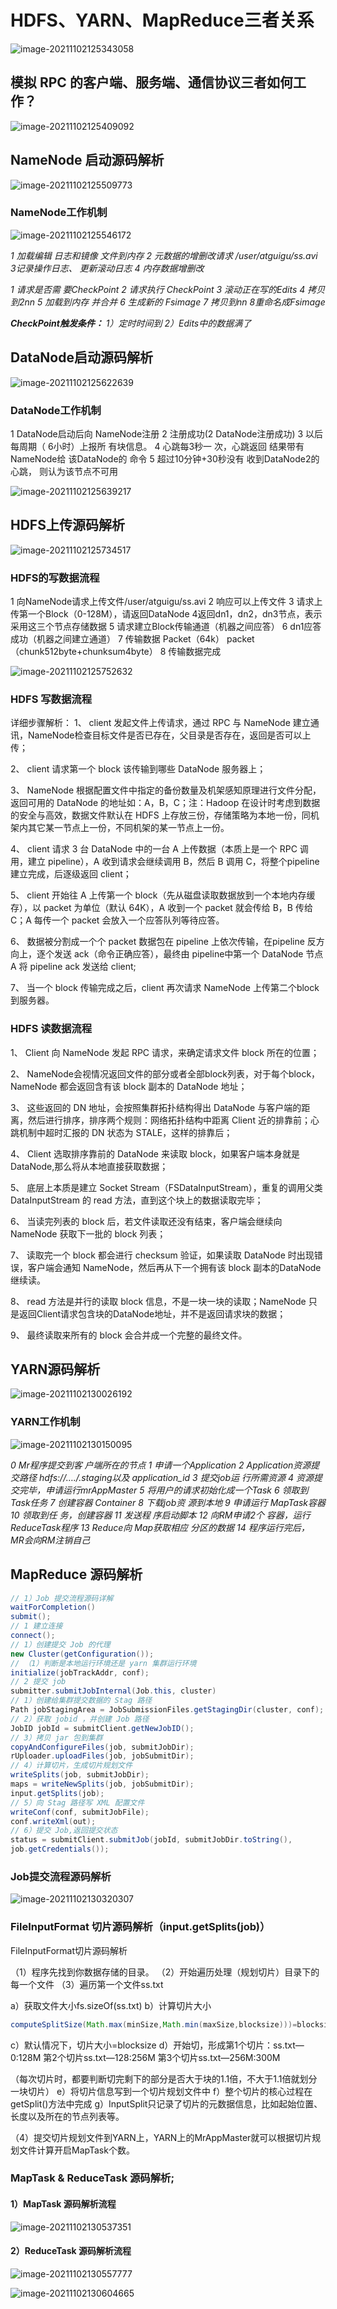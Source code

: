 # **HDFS、YARN、MapReduce三者关系**

![image-20211102125343058](Images/image-20211102125343058.png)





## **模拟 RPC 的客户端、服务端、通信协议三者如何工作？**

![image-20211102125409092](Images/image-20211102125409092.png)



## **NameNode 启动源码解析**

![image-20211102125509773](Images/image-20211102125509773.png)



### **NameNode工作机制**

![image-20211102125546172](Images/image-20211102125546172.png)

*1 加载编辑 日志和镜像 文件到内存*
*2 元数据的增删改请求 /user/atguigu/ss.avi*
*3记录操作日志、 更新滚动日志*
*4 内存数据增删改*

*1 请求是否需 要CheckPoint*
*2 请求执行 CheckPoint*
*3 滚动正在写的Edits*
*4 拷贝到2nn*
*5 加载到内存 并合并*
*6 生成新的 Fsimage*
*7 拷贝到nn*
*8重命名成Fsimage*



***CheckPoint触发条件：***
*1）定时时间到*
*2）Edits中的数据满了*



## **DataNode启动源码解析**

![image-20211102125622639](Images/image-20211102125622639.png)



### **DataNode工作机制**

1 DataNode启动后向 NameNode注册
2 注册成功(2 DataNode注册成功)
3 以后每周期（ 6小时）上报所 有块信息。
4 心跳每3秒一 次，心跳返回 结果带有 NameNode给 该DataNode的 命令
5 超过10分钟+30秒没有 收到DataNode2的心跳， 则认为该节点不可用

![image-20211102125639217](Images/image-20211102125639217.png)



## **HDFS上传源码解析**

![image-20211102125734517](Images/image-20211102125734517.png)

### **HDFS的写数据流程**

1 向NameNode请求上传文件/user/atguigu/ss.avi
2 响应可以上传文件
3 请求上传第一个Block（0-128M），请返回DataNode
4返回dn1，dn2，dn3节点，表示采用这三个节点存储数据
5 请求建立Block传输通道（机器之间应答）
6 dn1应答成功（机器之间建立通道）
7 传输数据 Packet（64k） packet（chunk512byte+chunksum4byte）
8 传输数据完成

![image-20211102125752632](Images/image-20211102125752632.png)



### **HDFS 写数据流程**
详细步骤解析： 
1、 client 发起文件上传请求，通过 RPC 与 NameNode 建立通讯，NameNode检查目标文件是否已存在，父目录是否存在，返回是否可以上传；



2、 client 请求第一个 block 该传输到哪些 DataNode 服务器上；



3、 NameNode 根据配置文件中指定的备份数量及机架感知原理进行文件分配，返回可用的 DataNode 的地址如：A，B，C；注：Hadoop 在设计时考虑到数据的安全与高效，数据文件默认在 HDFS 上存放三份，存储策略为本地一份，同机架内其它某一节点上一份，不同机架的某一节点上一份。



4、 client 请求 3 台 DataNode 中的一台 A 上传数据（本质上是一个 RPC 调用，建立 pipeline），A 收到请求会继续调用 B，然后 B 调用 C，将整个pipeline 建立完成，后逐级返回 client；



5、 client 开始往 A 上传第一个 block（先从磁盘读取数据放到一个本地内存缓存），以 packet 为单位（默认 64K），A 收到一个 packet 就会传给 B，B 传给 C；A 每传一个 packet 会放入一个应答队列等待应答。



6、 数据被分割成一个个 packet 数据包在 pipeline 上依次传输，在pipeline 反方向上，逐个发送 ack（命令正确应答），最终由 pipeline中第一个 DataNode 节点 A 将 pipeline ack 发送给 client;



7、 当一个 block 传输完成之后，client 再次请求 NameNode 上传第二个block 到服务器。



### **HDFS 读数据流程**
1、 Client 向 NameNode 发起 RPC 请求，来确定请求文件 block 所在的位置；



2、 NameNode会视情况返回文件的部分或者全部block列表，对于每个block，NameNode 都会返回含有该 block 副本的 DataNode 地址；



3、 这些返回的 DN 地址，会按照集群拓扑结构得出 DataNode 与客户端的距离，然后进行排序，排序两个规则：网络拓扑结构中距离 Client 近的排靠前；心跳机制中超时汇报的 DN 状态为 STALE，这样的排靠后；



4、 Client 选取排序靠前的 DataNode 来读取 block，如果客户端本身就是DataNode,那么将从本地直接获取数据；



5、 底层上本质是建立 Socket Stream（FSDataInputStream），重复的调用父类 DataInputStream 的 read 方法，直到这个块上的数据读取完毕；



6、 当读完列表的 block 后，若文件读取还没有结束，客户端会继续向NameNode 获取下一批的 block 列表；



7、 读取完一个 block 都会进行 checksum 验证，如果读取 DataNode 时出现错误，客户端会通知 NameNode，然后再从下一个拥有该 block 副本的DataNode 继续读。



8、 read 方法是并行的读取 block 信息，不是一块一块的读取；NameNode 只是返回Client请求包含块的DataNode地址，并不是返回请求块的数据；



9、 最终读取来所有的 block 会合并成一个完整的最终文件。



## **YARN源码解析**

![image-20211102130026192](Images/image-20211102130026192.png)

### **YARN工作机制**

![image-20211102130150095](Images/image-20211102130150095.png)

*0 Mr程序提交到客 户端所在的节点*
*1 申请一个Application*
*2 Application资源提交路径 hdfs://…./.staging以及 application_id* 
*3 提交job运 行所需资源*
*4 资源提交完毕，申请运行mrAppMaster*
*5 将用户的请求初始化成一个Task*
*6 领取到 Task任务*
*7 创建容器 Container*
*8 下载job资 源到本地*
*9 申请运行 MapTask容器*
*10 领取到任 务，创建容器*
*11 发送程 序启动脚本*
*12 向RM申请2个 容器，运行 ReduceTask程序*
*13 Reduce向 Map获取相应 分区的数据*
*14 程序运行完后， MR会向RM注销自己*



## **MapReduce 源码解析**

```java
// 1）Job 提交流程源码详解
waitForCompletion()
submit();
// 1 建立连接
connect();
// 1）创建提交 Job 的代理
new Cluster(getConfiguration());
// （1）判断是本地运行环境还是 yarn 集群运行环境
initialize(jobTrackAddr, conf);
// 2 提交 job
submitter.submitJobInternal(Job.this, cluster)
// 1）创建给集群提交数据的 Stag 路径
Path jobStagingArea = JobSubmissionFiles.getStagingDir(cluster, conf);
// 2）获取 jobid ，并创建 Job 路径
JobID jobId = submitClient.getNewJobID();
// 3）拷贝 jar 包到集群
copyAndConfigureFiles(job, submitJobDir);
rUploader.uploadFiles(job, jobSubmitDir);
// 4）计算切片，生成切片规划文件
writeSplits(job, submitJobDir);
maps = writeNewSplits(job, jobSubmitDir);
input.getSplits(job);
// 5）向 Stag 路径写 XML 配置文件
writeConf(conf, submitJobFile);
conf.writeXml(out);
// 6）提交 Job,返回提交状态
status = submitClient.submitJob(jobId, submitJobDir.toString(),
job.getCredentials());
```



### **Job提交流程源码解析**

![image-20211102130320307](Images/image-20211102130320307.png)

### FileInputFormat 切片源码解析（input.getSplits(job)）


FileInputFormat切片源码解析

（1）程序先找到你数据存储的目录。
（2）开始遍历处理（规划切片）目录下的每一个文件
（3）遍历第一个文件ss.txt



a）获取文件大小fs.sizeOf(ss.txt)
b）计算切片大小	

```java
computeSplitSize(Math.max(minSize,Math.min(maxSize,blocksize)))=blocksize=128M
```

c）默认情况下，切片大小=blocksize
d）开始切，形成第1个切片：ss.txt—0:128M 第2个切片ss.txt—128:256M 第3个切片ss.txt—256M:300M

（每次切片时，都要判断切完剩下的部分是否大于块的1.1倍，不大于1.1倍就划分一块切片）
e）将切片信息写到一个切片规划文件中 
f）整个切片的核心过程在getSplit()方法中完成 
g）InputSplit只记录了切片的元数据信息，比如起始位置、长度以及所在的节点列表等。



（4）提交切片规划文件到YARN上，YARN上的MrAppMaster就可以根据切片规划文件计算开启MapTask个数。



### **MapTask & ReduceTask 源码解析;**

#### 1）MapTask 源码解析流程

![image-20211102130537351](Images/image-20211102130537351.png)



#### 2）ReduceTask 源码解析流程

![image-20211102130557777](Images/image-20211102130557777.png)

![image-20211102130604665](Images/image-20211102130604665.png)



